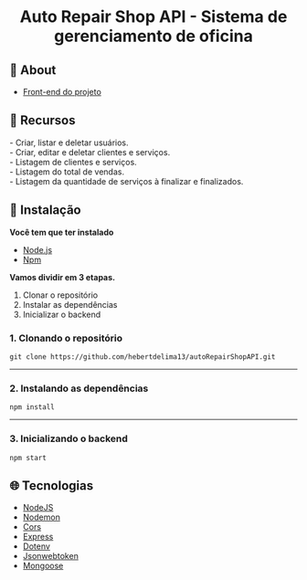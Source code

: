 <h1 align="center">	
    Auto Repair Shop API - Sistema de gerenciamento de oficina
</h1>

## 📌 About

<div>

- [Front-end do projeto](https://github.com/hebertdelima13/autoRepairShop)

</div>

## 🚀 Recursos

 <p align="left">
    - Criar, listar e deletar usuários. <br>
    - Criar, editar e deletar clientes e serviços.<br>
    - Listagem de clientes e serviços.<br>
    - Listagem do total de vendas. <br>
    - Listagem da quantidade de serviços à finalizar e finalizados.
 </p>

## 📕 Instalação

<p align="center">

**Você tem que ter instalado**

- [Node.js](https://nodejs.org/en/)
- [Npm](https://www.npmjs.com/)

**Vamos dividir em 3 etapas.**

1. Clonar o repositório
2. Instalar as dependências
3. Inicializar o backend
</p>

### 1. Clonando o repositório

```
git clone https://github.com/hebertdelima13/autoRepairShopAPI.git
```

---

### 2. Instalando as dependências

```
npm install
```

---

### 3. Inicializando o backend

```
npm start
```

## 🌐 Tecnologias

- [NodeJS](https://nodejs.org/en/)
- [Nodemon](https://www.npmjs.com/package/nodemon)
- [Cors](https://www.npmjs.com/package/cors)
- [Express](https://www.npmjs.com/package/express)
- [Dotenv](https://www.npmjs.com/package/dotenv)
- [Jsonwebtoken](https://www.npmjs.com/package/jsonwebtoken)
- [Mongoose](https://www.npmjs.com/package/mongoose)
